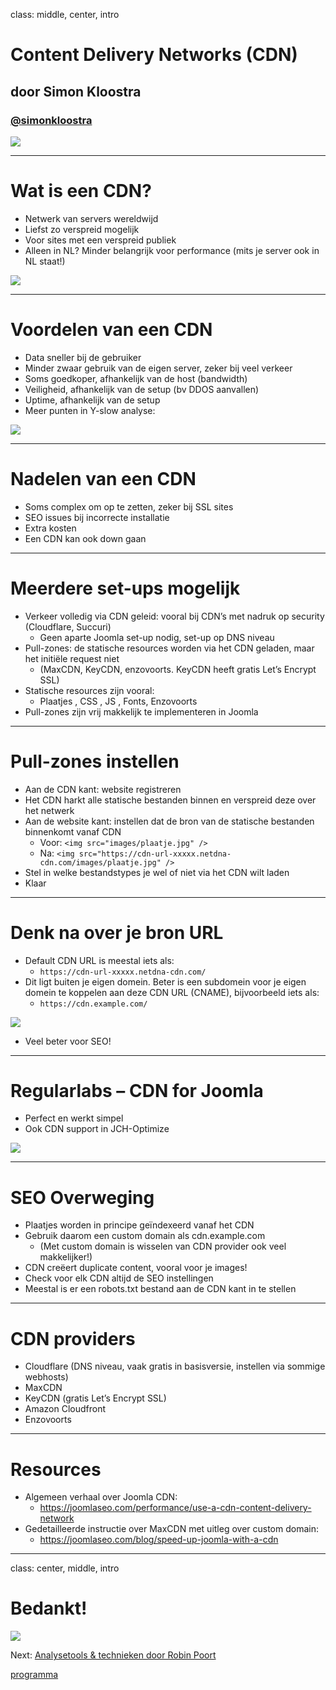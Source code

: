 class: middle, center, intro
# Content Delivery Networks (CDN)
## door Simon Kloostra
### <a href="http://twitter.com/simonkloostra">@simonkloostra</a>
<img src="/images/logos.png">

---
# Wat is een CDN?
- Netwerk van servers wereldwijd
- Liefst zo verspreid mogelijk
- Voor sites met een verspreid publiek
- Alleen in NL? Minder belangrijk voor performance (mits je server ook in NL staat!)
<img src="joomla_performance/simon/images/cdn.png">

---
# Voordelen van een CDN
- Data sneller bij de gebruiker
- Minder zwaar gebruik van de eigen server, zeker bij veel verkeer
- Soms goedkoper, afhankelijk van de host (bandwidth)
- Veiligheid, afhankelijk van de setup (bv DDOS aanvallen)
- Uptime, afhankelijk van de setup 
- Meer punten in Y-slow analyse:
<img src="joomla_performance/simon/images/yslow.png">

---
# Nadelen van een CDN
- Soms complex om op te zetten, zeker bij SSL sites
- SEO issues bij incorrecte installatie
- Extra kosten
- Een CDN kan ook down gaan

---
# Meerdere set-ups mogelijk
- Verkeer volledig via CDN geleid: vooral bij CDN’s met nadruk op security (Cloudflare, Succuri) 
	- Geen aparte Joomla set-up nodig, set-up op DNS niveau
- Pull-zones: de statische resources worden via het CDN geladen, maar het initiële request niet 
	- (MaxCDN, KeyCDN, enzovoorts. KeyCDN heeft gratis Let’s Encrypt SSL)
- Statische resources zijn vooral: 
	- Plaatjes , CSS , JS , Fonts, Enzovoorts
- Pull-zones zijn vrij makkelijk te implementeren in Joomla

---
# Pull-zones instellen
- Aan de CDN kant: website registreren
- Het CDN harkt alle statische bestanden binnen en verspreid deze over het netwerk
- Aan de website kant: instellen dat de bron van de statische bestanden binnenkomt vanaf CDN
	- Voor: `<img src="images/plaatje.jpg" /> `
	- Na: `<img src="https://cdn-url-xxxxx.netdna-cdn.com/images/plaatje.jpg" />`
- Stel in welke bestandstypes je wel of niet via het CDN wilt laden
- Klaar

---
# Denk na over je bron URL
- Default CDN URL is meestal iets als:
	- `https://cdn-url-xxxxx.netdna-cdn.com/`
- Dit ligt buiten je eigen domein. Beter is een subdomein voor je eigen domein te koppelen aan deze CDN URL (CNAME), bijvoorbeeld iets als: 	
	- `https://cdn.example.com/`
	
<img src="joomla_performance/simon/images/cdnjoomlaseo.png">

- Veel beter voor SEO!

---
# Regularlabs – CDN for Joomla
- Perfect en werkt simpel
- Ook CDN support in JCH-Optimize 
<img src="joomla_performance/simon/images/cdnforjoomla.png">

---
# SEO Overweging
- Plaatjes worden in principe geïndexeerd vanaf het CDN
- Gebruik daarom een custom domain als cdn.example.com
	- (Met custom domain is wisselen van CDN provider ook veel makkelijker!)
- CDN creëert duplicate content, vooral voor je images!
- Check voor elk CDN altijd de SEO instellingen
- Meestal is er een robots.txt bestand aan de CDN kant in te stellen

---
# CDN providers
- Cloudflare (DNS niveau, vaak gratis in basisversie, instellen via sommige webhosts)
- MaxCDN
- KeyCDN (gratis Let’s Encrypt SSL)
- Amazon Cloudfront
- Enzovoorts

---
# Resources
- Algemeen verhaal over Joomla CDN:
	- <a href="https://joomlaseo.com/performance/use-a-cdn-content-delivery-network">https://joomlaseo.com/performance/use-a-cdn-content-delivery-network</a> 
- Gedetailleerde instructie over MaxCDN met uitleg over custom domain: 
	- <a href="https://joomlaseo.com/blog/speed-up-joomla-with-a-cdn">https://joomlaseo.com/blog/speed-up-joomla-with-a-cdn</a>
	
---
class: center, middle, intro
# Bedankt!

<img src="/images/logos.png">

Next: <a href="slide.php?theme=joomla_performance&id=tools-technieken#1">Analysetools & technieken door Robin Poort</a>

<a href="joomla_performance">programma</a>